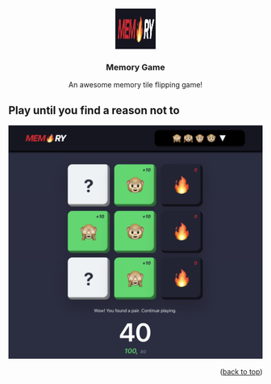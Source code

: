 <a name="readme-top"></a>
<!-- PROJECT LOGO -->
<br />
<div align="center">
  <a href="https://github.com/othneildrew/Best-README-Template">
    <img src="images/logo.png" alt="Logo" width="80" height="80">
  </a>

  <h3 align="center">Memory Game</h3>

  <p align="center">
    An awesome memory tile flipping game!
  </p>
</div>

<!-- ABOUT THE PROJECT -->
## Play until you find a reason not to

[![Product Name Screen Shot][product-screenshot]](https://vijayjangid.github.io/icebreakers/)

<p align="right">(<a href="#readme-top">back to top</a>)</p>


<!-- MARKDOWN LINKS & IMAGES -->
<!-- https://www.markdownguide.org/basic-syntax/#reference-style-links -->
[product-screenshot]: images/screenshot.png
